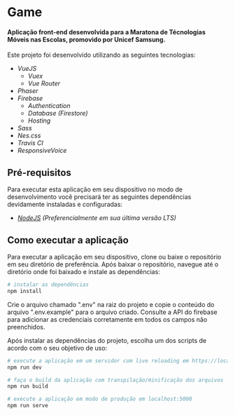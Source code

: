 # Game

#### Aplicação front-end desenvolvida para a Maratona de Técnologias Móveis nas Escolas, promovido por Unicef Samsung.

Este projeto foi desenvolvido utilizando as seguintes tecnologias:
* *VueJS*
	* *Vuex*
	* *Vue Router*
* *Phaser*
* *Firebase*
	* *Authentication*
	* *Database (Firestore)*
	* *Hosting*
* *Sass*
* *Nes.css*
* *Travis CI*
* *ResponsiveVoice*

## Pré-requisitos

Para executar esta aplicação em seu dispositivo no modo de desenvolvimento você precisará ter as seguintes dependências devidamente instaladas e configuradas:
* *<a href="https://nodejs.org/en/" target="_blank">NodeJS</a> (Preferencialmente em sua última versão LTS)*

## Como executar a aplicação

Para executar a aplicação em seu dispositivo, clone ou baixe o repositório em seu diretório de preferência. Após baixar o repositório, navegue até o diretório onde foi baixado e instale as dependências:

``` bash
# instalar as dependências
npm install
```

Crie o arquivo chamado ".env" na raiz do projeto e copie o conteúdo do arquivo ".env.example" para o arquivo criado. Consulte a API do firebase para adicionar as credenciais corretamente em todos os campos não preenchidos.

Após instalar as dependências do projeto, escolha um dos scripts de acordo com o seu objetivo de uso:

``` bash
# execute a aplicação em um servidor com live reloading em https://localhost:8080/
npm run dev

# faça o build da aplicação com transpilação/minificação dos arquivos
npm run build

# execute a aplicação em modo de produção em localhost:5000
npm run serve
```
